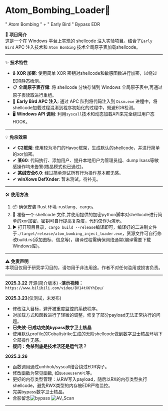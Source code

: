 # Atom_Bombing_Loader🦄
" Atom Bombing " + " Early Bird " Bypass EDR

📖 **项目简介**  
这是一个在 Windows 平台上实现的 shellcode 注入实验项目。结合了`Early Bird` APC 注入技术和 `Atom Bombing` 技术全局原子表加载shellcode。

---

✨ **技术特性**  
- 🔒 **XOR 加密**: 使用简单 XOR 密钥对shellcode和敏感函数进行加密，以绕过EDR静态检测。  
- 📋 **全局原子表存储**: 将 shellcode 分块存储到 Windows 全局原子表中,再通过原子表读取进行重组。  
- 💉 **Early Bird APC 注入**: 通过 APC 队列将代码注入到 `Dism.exe` 进程中，将shellcode加载过程混淆到程序初始化的过程中，规避EDR检测。  
- 🖥️ **Windows API 调用**: 利用`syscall`技术和动态加载API来完全绕过用户态HOOK。

---

💡 **免杀效果**  
- ✔ **C2框架**: 使用较为冷门的Havoc框架，生成默认的shellcode，并进行简单的xor加密。  
- ✔ **某60**: 代码执行、添加用户、提升本地用户为管理员组、dump lsass等敏感操作均未告警(核晶模式也已通过)。  
- ✔ **某绒安全6.0**: 经过简单测试所有行为操作基本都无感。  
- ✔ **winXows DefXnder**: 暂未测试，待补充。
  
---

🛠️ **使用方法**  
1. 📦 确保安装 Rust 环境-rustlang、cargo。  
2. 📂 准备一个 shellcode 文件,并使用提供的加密python脚本对shellocde进行简单的xor加密，密钥可自行提高复杂度，代码仅作为演示。  
3. ▶️ 打开项目目录，`cargo build --release`编译即可，编译好的二进制文件于`./target/release/atom_bombing_inject_loader.exe`，资源文件可自行修改build.rs(添加图标、信息等)，编译过程需确保网络通常(编译需要下载Windows库)。  

---

⚠️ **免责声明**  
本项目仅用于研究学习目的，请勿用于非法用途。作者不对任何滥用或损害负责。

---

**2025.3.22**
开源(简介版本)
-**演示视频：** `https://www.bilibili.com/video/BV14tX6YhEeu/`

**2025.3.23**(仅测试，未发布)
- 修改注入目标，避开被重度监控的系统程序。
- 对加载方式和函数进行了轻微的调整，修复了部分payload无法正常执行的问题。
- **已失效-已成功完美bypass数字卫士核晶**
- 使用默认profile的Cobaltstrike生成的无阶shellcode做到数字卫士核晶环境下全部操作无感。
- **疑问：免杀到底是技术活还是运气活？**

**2025.3.26**
- 函数调用通过unhhok/syscall结合绕过EDR钩子。
- 修改函数为常见函数, 如`QueueuserAPC`等。
- 更好的内存类型管理：从RW写入payload，随后以RX的内存类型执行shellcode，避免RWX类型的内存被EDR严格监控。
- 完美bypass数字卫士核晶。
- 合影留念![bypass](https://github.com/user-attachments/assets/eb8f0500-0768-44c4-bcef-032058a5fdd2)
![AV_Scan](https://github.com/user-attachments/assets/d0099812-5561-4419-8e8a-792292ad26af)


  


---

